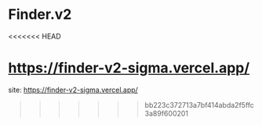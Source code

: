 # Finder.v2
<<<<<<< HEAD
 
https://finder-v2-sigma.vercel.app/
=======
 site: https://finder-v2-sigma.vercel.app/
>>>>>>> bb223c372713a7bf414abda2f5ffc3a89f600201
